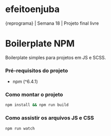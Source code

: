 # efeitoenjuba
{reprograma} | Semana 18 | Projeto final livre 

# Boilerplate NPM

Boilerplate simples para projetos em JS e SCSS.

### Pré-requisitos do projeto

- npm (^6.4.1)

### Como montar o projeto

```bash
npm install && npm run build
```

### Como assistir os arquivos JS e CSS

```bash
npm run watch
```